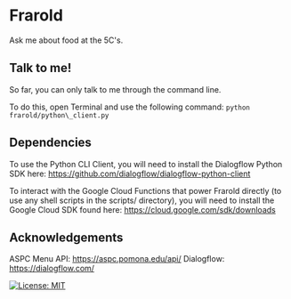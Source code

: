# Frarold
Ask me about food at the 5C's.

## Talk to me!
So far, you can only talk to me through the command line.

To do this, open Terminal and use the following command:
`python frarold/python\_client.py`

## Dependencies
To use the Python CLI Client, you will need to install the
Dialogflow Python SDK here: 
https://github.com/dialogflow/dialogflow-python-client

To interact with the Google Cloud Functions that power Frarold directly
(to use any shell scripts in the scripts/ directory),
you will need to install the Google Cloud SDK found here:
https://cloud.google.com/sdk/downloads

## Acknowledgements
ASPC Menu API: https://aspc.pomona.edu/api/
Dialogflow: https://dialogflow.com/

[![License: MIT](https://img.shields.io/badge/License-MIT-yellow.svg)](https://opensource.org/licenses/MIT)
